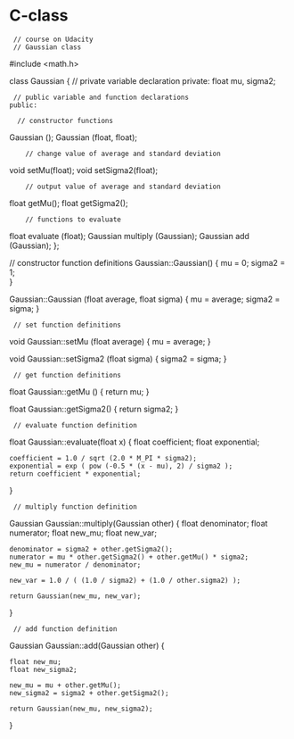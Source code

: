 # C-class
     // course on Udacity
     // Gaussian class 

#include <math.h>

class Gaussian
{
     // private variable declaration
    private:
        float mu, sigma2;

     // public variable and function declarations
    public:

      // constructor functions
   Gaussian ();
   Gaussian (float, float);

        // change value of average and standard deviation 
  void setMu(float);
  void setSigma2(float);

        // output value of average and standard deviation
  float getMu();
  float getSigma2();

        // functions to evaluate 
  float evaluate (float);
  Gaussian multiply (Gaussian);
  Gaussian add (Gaussian);
};

// constructor function definitions
Gaussian::Gaussian() {
    mu = 0;
    sigma2 = 1;    
}

Gaussian::Gaussian (float average, float sigma) {
    mu = average;
    sigma2 = sigma;
}

     // set function definitions
void Gaussian::setMu (float average) {
    mu = average;
}

void Gaussian::setSigma2 (float sigma) {
    sigma2 = sigma;
}

     // get function definitions
float Gaussian::getMu () {
    return mu;
}

float Gaussian::getSigma2() {
    return sigma2;
}

     // evaluate function definition
float Gaussian::evaluate(float x) {
    float coefficient;
    float exponential;

    coefficient = 1.0 / sqrt (2.0 * M_PI * sigma2);
    exponential = exp ( pow (-0.5 * (x - mu), 2) / sigma2 );
    return coefficient * exponential;
}

     // multiply function definition
Gaussian Gaussian::multiply(Gaussian other) {
    float denominator;
    float numerator;
    float new_mu;
    float new_var;

    denominator = sigma2 + other.getSigma2();
    numerator = mu * other.getSigma2() + other.getMu() * sigma2;
    new_mu = numerator / denominator;

    new_var = 1.0 / ( (1.0 / sigma2) + (1.0 / other.sigma2) );

    return Gaussian(new_mu, new_var);
}

     // add function definition
Gaussian Gaussian::add(Gaussian other) {

    float new_mu;
    float new_sigma2;

    new_mu = mu + other.getMu();
    new_sigma2 = sigma2 + other.getSigma2();

    return Gaussian(new_mu, new_sigma2);
}

